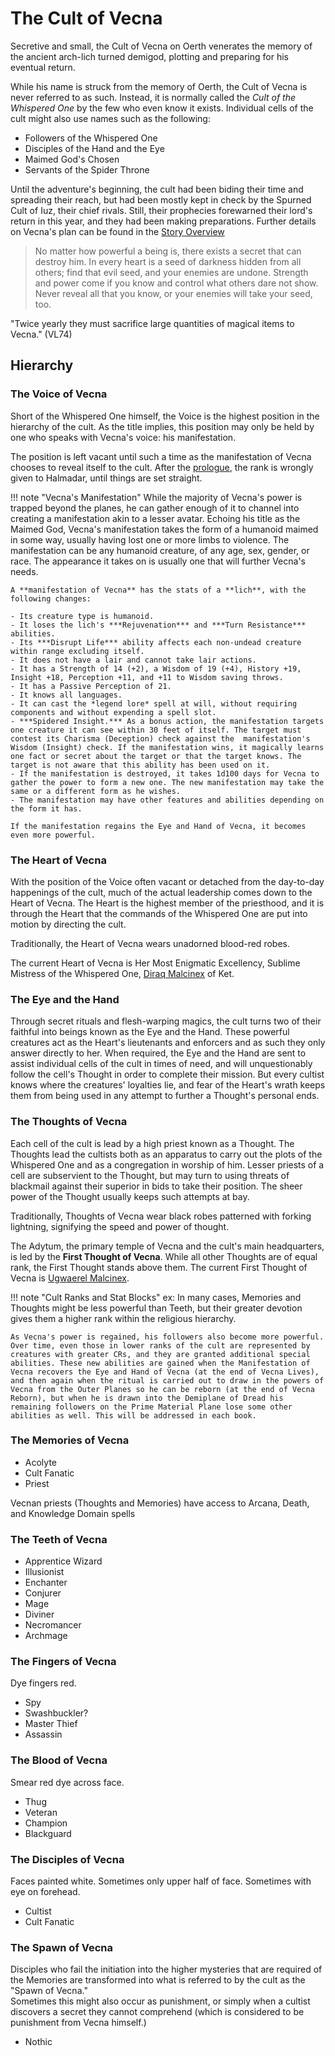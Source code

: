 # The Cult of Vecna

Secretive and small, the Cult of Vecna on Oerth venerates the memory of the ancient arch-lich turned demigod, plotting and preparing for his eventual return.  

While his name is struck from the memory of Oerth, the Cult of Vecna is never referred to as such. Instead, it is normally called the *Cult of the Whispered One* by the few who even know it exists. Individual cells of the cult might also use names such as the following:  

- Followers of the Whispered One
- Disciples of the Hand and the Eye
- Maimed God's Chosen
- Servants of the Spider Throne

Until the adventure's beginning, the cult had been biding their time and spreading their reach, but had been mostly kept in check by the Spurned Cult of Iuz, their chief rivals. Still, their prophecies forewarned their lord's return in this year, and they had been making preparations. Further details on Vecna's plan can be found in the [Story Overview](../overview.md#vecnas-plan)  

> No matter how powerful a being is, there exists a secret that can destroy him. In every heart is a seed of darkness hidden from all others; find that evil seed, and your enemies are undone. Strength and power come if you know and control what others dare not show. Never reveal all that you know, or your enemies will take your seed, too.  

"Twice yearly they must sacrifice large quantities of magical items to Vecna." (VL74)

## Hierarchy

### The Voice of Vecna

Short of the Whispered One himself, the Voice is the highest position in the hierarchy of the cult. As the title implies, this position may only be held by one who speaks with Vecna's voice: his manifestation.  

The position is left vacant until such a time as the manifestation of Vecna chooses to reveal itself to the cult. After the [prologue](../vl/0-a-prologue.md), the rank is wrongly given to Halmadar, until things are set straight.  

!!! note "Vecna's Manifestation"
    While the majority of Vecna's power is trapped beyond the planes, he can gather enough of it to channel into creating a manifestation akin to a lesser avatar. Echoing his title as the Maimed God, Vecna's manifestation takes the form of a humanoid maimed in some way, usually having lost one or more limbs to violence. The manifestation can be any humanoid creature, of any age, sex, gender, or race. The appearance it takes on is usually one that will further Vecna's needs.  

    A **manifestation of Vecna** has the stats of a **lich**, with the following changes:

    - Its creature type is humanoid.  
    - It loses the lich's ***Rejuvenation*** and ***Turn Resistance*** abilities.  
    - Its ***Disrupt Life*** ability affects each non-undead creature within range excluding itself.  
    - It does not have a lair and cannot take lair actions.  
    - It has a Strength of 14 (+2), a Wisdom of 19 (+4), History +19, Insight +18, Perception +11, and +11 to Wisdom saving throws.  
    - It has a Passive Perception of 21.  
    - It knows all languages.  
    - It can cast the *legend lore* spell at will, without requiring components and without expending a spell slot.  
    - ***Spidered Insight.*** As a bonus action, the manifestation targets one creature it can see within 30 feet of itself. The target must contest its Charisma (Deception) check against the  manifestation's Wisdom (Insight) check. If the manifestation wins, it magically learns one fact or secret about the target or that the target knows. The target is not aware that this ability has been used on it.  
    - If the manifestation is destroyed, it takes 1d100 days for Vecna to gather the power to form a new one. The new manifestation may take the same or a different form as he wishes.  
    - The manifestation may have other features and abilities depending on the form it has.  

    If the manifestation regains the Eye and Hand of Vecna, it becomes even more powerful.  

### The Heart of Vecna

With the position of the Voice often vacant or detached from the day-to-day happenings of the cult, much of the actual leadership comes down to the Heart of Vecna. The Heart is the highest member of the priesthood, and it is through the Heart that the commands of the Whispered One are put into motion by directing the cult.  

Traditionally, the Heart of Vecna wears unadorned blood-red robes.  

The current Heart of Vecna is Her Most Enigmatic Excellency, Sublime Mistress of the Whispered One, [Diraq Malcinex](dramatis-personae.md#diraq-malcinex) of Ket.  

### The Eye and the Hand

Through secret rituals and flesh-warping magics, the cult turns two of their faithful into beings known as the Eye and the Hand. These powerful creatures act as the Heart's lieutenants and enforcers and as such they only answer directly to her. When required, the Eye and the Hand are sent to assist individual cells of the cult in times of need, and will unquestionably follow the cell's Thought in order to complete their mission. But every cultist knows where the creatures' loyalties lie, and fear of the Heart's wrath keeps them from being used in any attempt to further a Thought's personal ends.  

### The Thoughts of Vecna

Each cell of the cult is lead by a high priest known as a Thought. The Thoughts lead the cultists both as an apparatus to carry out the plots of the Whispered One and as a congregation in worship of him. Lesser priests of a cell are subservient to the Thought, but may turn to using threats of blackmail against their superior in bids to take their position. The sheer power of the Thought usually keeps such attempts at bay.  

Traditionally, Thoughts of Vecna wear black robes patterned with forking lightning, signifying the speed and power of thought.  

The Adytum, the primary temple of Vecna and the cult's main headquarters, is led by the **First Thought of Vecna**. While all other Thoughts are of equal rank, the First Thought stands above them. The current First Thought of Vecna is [Ugwaerel Malcinex](../dvd/dramatis-personae.md#ugwaerel-malcinex).  

!!! note "Cult Ranks and Stat Blocks"
    ex: In many cases, Memories and Thoughts might be less powerful than Teeth, but their greater devotion gives them a higher rank within the religious hierarchy.
    
    As Vecna's power is regained, his followers also become more powerful. Over time, even those in lower ranks of the cult are represented by creatures with greater CRs, and they are granted additional special abilities. These new abilities are gained when the Manifestation of Vecna recovers the Eye and Hand of Vecna (at the end of Vecna Lives), and then again when the ritual is carried out to draw in the powers of Vecna from the Outer Planes so he can be reborn (at the end of Vecna Reborn), but when he is drawn into the Demiplane of Dread his remaining followers on the Prime Material Plane lose some other abilities as well. This will be addressed in each book.  

### The Memories of Vecna

- Acolyte
- Cult Fanatic
- Priest

Vecnan priests (Thoughts and Memories) have access to Arcana, Death, and Knowledge Domain spells

### The Teeth of Vecna

- Apprentice Wizard
- Illusionist
- Enchanter
- Conjurer
- Mage
- Diviner
- Necromancer
- Archmage

### The Fingers of Vecna

Dye fingers red.  

- Spy
- Swashbuckler?
- Master Thief
- Assassin

### The Blood of Vecna

Smear red dye across face.  

- Thug
- Veteran
- Champion
- Blackguard

### The Disciples of Vecna

Faces painted white. Sometimes only upper half of face. Sometimes with eye on forehead.  

- Cultist
- Cult Fanatic

### The Spawn of Vecna

Disciples who fail the initiation into the higher mysteries that are required of the Memories are transformed into what is referred to by the cult as the "Spawn of Vecna."  
Sometimes this might also occur as punishment, or simply when a cultist discovers a secret they cannot comprehend (which is considered to be punishment from Vecna himself.)

- Nothic

